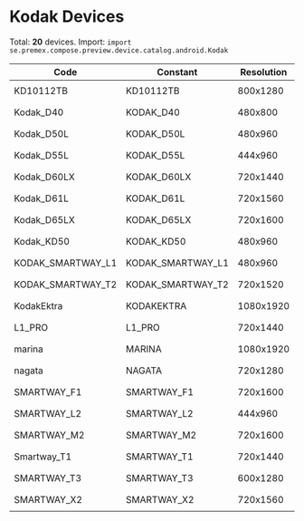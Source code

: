 # Kodak Devices

Total: **20** devices. Import: `import se.premex.compose.preview.device.catalog.android.Kodak`

| Code | Constant | Resolution | DPI | Compose Spec | Preview Usage |
|------|----------|------------|-----|-------------|---------------|
| KD10112TB | KD10112TB | 800x1280 | 213 | `spec:width=800px,height=1280px,dpi=213` | `@Preview(device = Kodak.KD10112TB)` |
| Kodak_D40 | KODAK_D40 | 480x800 | 240 | `spec:width=480px,height=800px,dpi=240` | `@Preview(device = Kodak.KODAK_D40)` |
| Kodak_D50L | KODAK_D50L | 480x960 | 240 | `spec:width=480px,height=960px,dpi=240` | `@Preview(device = Kodak.KODAK_D50L)` |
| Kodak_D55L | KODAK_D55L | 444x960 | 213 | `spec:width=444px,height=960px,dpi=213` | `@Preview(device = Kodak.KODAK_D55L)` |
| Kodak_D60LX | KODAK_D60LX | 720x1440 | 320 | `spec:width=720px,height=1440px,dpi=320` | `@Preview(device = Kodak.KODAK_D60LX)` |
| Kodak_D61L | KODAK_D61L | 720x1560 | 320 | `spec:width=720px,height=1560px,dpi=320` | `@Preview(device = Kodak.KODAK_D61L)` |
| Kodak_D65LX | KODAK_D65LX | 720x1600 | 320 | `spec:width=720px,height=1600px,dpi=320` | `@Preview(device = Kodak.KODAK_D65LX)` |
| Kodak_KD50 | KODAK_KD50 | 480x960 | 240 | `spec:width=480px,height=960px,dpi=240` | `@Preview(device = Kodak.KODAK_KD50)` |
| KODAK_SMARTWAY_L1 | KODAK_SMARTWAY_L1 | 480x960 | 240 | `spec:width=480px,height=960px,dpi=240` | `@Preview(device = Kodak.KODAK_SMARTWAY_L1)` |
| KODAK_SMARTWAY_T2 | KODAK_SMARTWAY_T2 | 720x1520 | 320 | `spec:width=720px,height=1520px,dpi=320` | `@Preview(device = Kodak.KODAK_SMARTWAY_T2)` |
| KodakEktra | KODAKEKTRA | 1080x1920 | 480 | `spec:width=1080px,height=1920px,dpi=480` | `@Preview(device = Kodak.KODAKEKTRA)` |
| L1_PRO | L1_PRO | 720x1440 | 320 | `spec:width=720px,height=1440px,dpi=320` | `@Preview(device = Kodak.L1_PRO)` |
| marina | MARINA | 1080x1920 | 320 | `spec:width=1080px,height=1920px,dpi=320` | `@Preview(device = Kodak.MARINA)` |
| nagata | NAGATA | 720x1280 | 213 | `spec:width=720px,height=1280px,dpi=213` | `@Preview(device = Kodak.NAGATA)` |
| SMARTWAY_F1 | SMARTWAY_F1 | 720x1600 | 320 | `spec:width=720px,height=1600px,dpi=320` | `@Preview(device = Kodak.SMARTWAY_F1)` |
| SMARTWAY_L2 | SMARTWAY_L2 | 444x960 | 200 | `spec:width=444px,height=960px,dpi=200` | `@Preview(device = Kodak.SMARTWAY_L2)` |
| SMARTWAY_M2 | SMARTWAY_M2 | 720x1600 | 320 | `spec:width=720px,height=1600px,dpi=320` | `@Preview(device = Kodak.SMARTWAY_M2)` |
| Smartway_T1 | SMARTWAY_T1 | 720x1440 | 320 | `spec:width=720px,height=1440px,dpi=320` | `@Preview(device = Kodak.SMARTWAY_T1)` |
| SMARTWAY_T3 | SMARTWAY_T3 | 600x1280 | 280 | `spec:width=600px,height=1280px,dpi=280` | `@Preview(device = Kodak.SMARTWAY_T3)` |
| SMARTWAY_X2 | SMARTWAY_X2 | 720x1560 | 320 | `spec:width=720px,height=1560px,dpi=320` | `@Preview(device = Kodak.SMARTWAY_X2)` |

<!-- Generated automatically. Do not edit manually. -->

